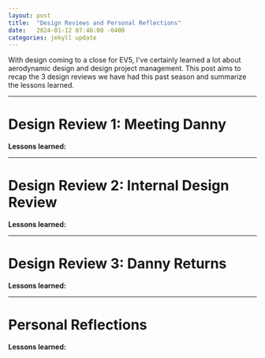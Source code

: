 ```yaml
---
layout: post
title:  "Design Reviews and Personal Reflections"
date:   2024-01-12 07:46:00 -0400
categories: jekyll update
---
```

With design coming to a close for EV5, I've certainly learned a lot about aerodynamic design and design project management. This post aims to recap the 3 design reviews we have had this past season and summarize the lessons learned.

---
# Design Review 1: Meeting Danny



**Lessons learned:**

---
# Design Review 2: Internal Design Review


**Lessons learned:**

---
# Design Review 3: Danny Returns




**Lessons learned:**

---
# Personal Reflections




**Lessons learned:**